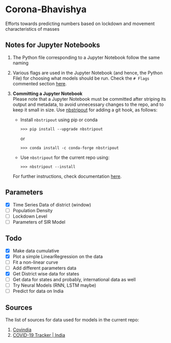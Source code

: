 # Corona-Bhavishya

Efforts towards predicting numbers based on lockdown and movement characteristics of masses

## Notes for Jupyter Notebooks

1. The Python file corresponding to a Jupyter Notebook follow the same naming
2. Various flags are used in the Jupyter Notebook (and hence, the Python File) for choosing what models should be run. Check the `# Flags` commented section [here](https://github.com/DivyanshuSaxena/Corona-Bhavishya/blob/master/non_neural_predictions.py#L18).
3. **Committing a Jupyter Notebook**  
Please note that a Jupyter Notebook must be committed after striping its output and metadata, to avoid unnecessary changes to the repo, and to keep it small in size. Use [nbstripout](https://github.com/kynan/nbstripout) for adding a git hook, as follows:  
    * Install `nbstripout` using pip or conda

      ```console
      >>> pip install --upgrade nbstripout
      ```

      or

      ```console
      >>> conda install -c conda-forge nbstripout
      ```

    * Use `nbstripout` for the current repo using:

      ```console
      >>> nbstripout --install
      ```

    For further instructions, check documentation [here](https://github.com/kynan/nbstripout/blob/master/README.rst).

## Parameters

- [X] Time Series Data of district (window)
- [ ] Population Density
- [ ] Lockdown Level
- [ ] Parameters of SIR Model

## Todo

- [X] Make data cumulative
- [X] Plot a simple LinearRegression on the data
- [ ] Fit a non-linear curve
- [ ] Add different parameters data
- [X] Get District wise data for states
- [ ] Get data for states and probably, international data as well
- [ ] Try Neural Models (RNN, LSTM maybe)
- [ ] Predict for data on India

## Sources

The list of sources for data used for models in the current repo:

1. [Covindia](https://covindia.com/)
2. [COVID-19 Tracker | India](https://github.com/covid19india/api)
